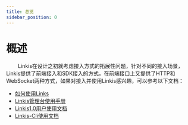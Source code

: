 ```yaml
---
title: 总览
sidebar_position: 0
---
```


# 概述

&nbsp;&nbsp;&nbsp;&nbsp;&nbsp;&nbsp;&nbsp;&nbsp;Linkis在设计之初就考虑接入方式的拓展性问题，针对不同的接入场景，Linkis提供了前端接入和SDK接入的方式，在前端接口上又提供了HTTP和WebSocket两种方式，如果对接入并使用Linkis感兴趣，可以参考以下文档：  

- [如何使用Links](How_To_Use_Linkis.md)  
- [Linkis管理台使用手册](Linkis_Console_User_Manual.md)  
- [Linkis1.0用户使用文档](Linkis1.0用户使用文档.md)  
- [Linkis-Cli使用文档](Linkis-Cli使用文档.md)